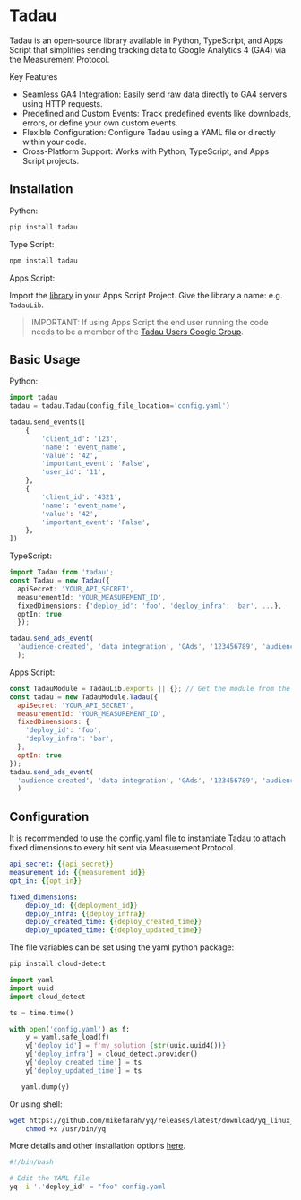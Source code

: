 # Tadau

Tadau is an open-source library available in Python, TypeScript, and Apps Script
that simplifies sending tracking data to Google Analytics 4 (GA4) via the
Measurement Protocol.

Key Features

*   Seamless GA4 Integration: Easily send raw data directly to GA4 servers using
    HTTP requests.
*   Predefined and Custom Events: Track predefined events like downloads,
    errors, or define your own custom events.
*   Flexible Configuration: Configure Tadau using a YAML file or directly within
    your code.
*   Cross-Platform Support: Works with Python, TypeScript, and Apps Script
    projects.

## Installation

Python:

```sh
pip install tadau
```

Type Script:

```sh
npm install tadau
```

Apps Script:

Import the
[library](https://script.google.com/corp/u/0/home/projects/1g-iLsgplKCPDMGJ7opNjG978hEwNYkE_z9wwzcO7TMqoSTkvuuvcvVmi)
in your Apps Script Project. Give the library a name: e.g. `TadauLib`.

> IMPORTANT: If using Apps Script the end user running the code needs to be a
> member of the
> [Tadau Users Google Group](https://groups.google.com/g/tadau-users/).

## Basic Usage

Python:

```py
import tadau
tadau = tadau.Tadau(config_file_location='config.yaml')

tadau.send_events([
    {
        'client_id': '123',
        'name': 'event_name',
        'value': '42',
        'important_event': 'False',
        'user_id': '11',
    },
    {
        'client_id': '4321',
        'name': 'event_name',
        'value': '42',
        'important_event': 'False',
    },
])
```

TypeScript:

```ts
import Tadau from 'tadau';
const Tadau = new Tadau({
  apiSecret: 'YOUR_API_SECRET',
  measurementId: 'YOUR_MEASUREMENT_ID',
  fixedDimensions: {'deploy_id': 'foo', 'deploy_infra': 'bar', ...},
  optIn: true
  });

tadau.send_ads_event(
  'audience-created', 'data integration', 'GAds', '123456789', 'audienceList'
  );
```

Apps Script:

```js
const TadauModule = TadauLib.exports || {}; // Get the module from the library
const tadau = new TadauModule.Tadau({
  apiSecret: 'YOUR_API_SECRET',
  measurementId: 'YOUR_MEASUREMENT_ID',
  fixedDimensions: {
    'deploy_id': 'foo',
    'deploy_infra': 'bar',
  },
  optIn: true
});
tadau.send_ads_event(
  'audience-created', 'data integration', 'GAds', '123456789', 'audienceList'
  )
```

## Configuration

It is recommended to use the config.yaml file to instantiate Tadau to attach
fixed dimensions to every hit sent via Measurement Protocol.

```yaml
api_secret: {{api_secret}}
measurement_id: {{measurement_id}}
opt_in: {{opt_in}}

fixed_dimensions:
    deploy_id: {{deployment_id}}
    deploy_infra: {{deploy_infra}}
    deploy_created_time: {{deploy_created_time}}
    deploy_updated_time: {{deploy_updated_time}}
```

The file variables can be set using the yaml python package:

```sh
pip install cloud-detect
```

```py
import yaml
import uuid
import cloud_detect

ts = time.time()

with open('config.yaml') as f:
    y = yaml.safe_load(f)
    y['deploy_id'] = f'my_solution_{str(uuid.uuid4())}'
    y['deploy_infra'] = cloud_detect.provider()
    y['deploy_created_time'] = ts
    y['deploy_updated_time'] = ts

   yaml.dump(y)
```

Or using shell:

```sh
wget https://github.com/mikefarah/yq/releases/latest/download/yq_linux_amd64 -O /usr/bin/yq &&\
    chmod +x /usr/bin/yq
```

More details and other installation options
[here](https://github.com/mikefarah/yq/).

```sh
#!/bin/bash

# Edit the YAML file
yq -i '.'deploy_id' = "foo" config.yaml
```

